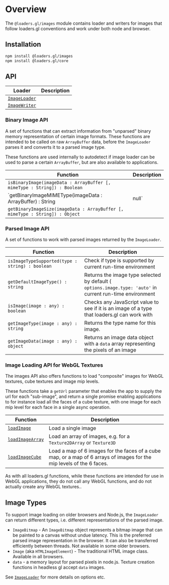 # Overview

The `@loaders.gl/images` module contains loader and writers for images that follow loaders.gl conventions and work under both node and browser.

## Installation

```bash
npm install @loaders.gl/images
npm install @loaders.gl/core
```

## API

| Loader                                                          | Description |
| --------------------------------------------------------------- | ----------- |
| [`ImageLoader`](modules/images/docs/api-reference/image-loader) |             |
| [`ImageWriter`](modules/images/docs/api-reference/image-writer) |             |

### Binary Image API

A set of functions that can extract information from "unparsed" binary memory representation of certain image formats. These functions are intended to be called on raw `ArrayBuffer` data, before the `ImageLoader` parses it and converts it to a parsed image type.

These functions are used internally to autodetect if image loader can be used to parse a certain `ArrayBuffer`, but are also available to applications.

| Function                                                                     | Description |
| ---------------------------------------------------------------------------- | ----------- |
| `isBinaryImage(imageData : ArrayBuffer [, mimeType : String]) : Boolean`     |             |
| `getBinaryImageMIMEType(imageData : ArrayBuffer) : String | null`            |             |
| `getBinaryImageSize(imageData : ArrayBuffer [, mimeType : String]) : Object` |             |

### Parsed Image API

A set of functions to work with parsed images returned by the `ImageLoader`.

| Function                                        | Description                                                                                               |
| ----------------------------------------------- | --------------------------------------------------------------------------------------------------------- |
| `isImageTypeSupported(type : string) : boolean` | Check if type is supported by current run-time environment                                                |
| `getDefaultImageType() : string`                | Returns the image type selected by default ( `options.image.type: 'auto'` in current run-time environment |
| `isImage(image : any) : boolean`                | Checks any JavaScript value to see if it is an image of a type that loaders.gl can work with              |
| `getImageType(image : any) : string`            | Returns the type name for this image.                                                                     |
| `getImageData(image : any) : object`            | Returns an image data object with a `data` array representing the pixels of an image                      |

### Image Loading API for WebGL Textures

The images API also offers functions to load "composite" images for WebGL textures, cube textures and image mip levels.

These functions take a `getUrl` parameter that enables the app to supply the url for each "sub-image", and return a single promise enabling applications to for instance load all the faces of a cube texture, with one image for each mip level for each face in a single async operation.

| Function                                                              | Description                                                                                                           |
| --------------------------------------------------------------------- | --------------------------------------------------------------------------------------------------------------------- |
| [`loadImage`](modules/images/docs/api-reference/load-image)           | Load a single image                                                                                                   |
| [`loadImageArray`](modules/images/docs/api-reference/load-images)     | Load an array of images, e.g. for a `Texture2DArray` or `Texture3D`                                                   |
| [`loadImageCube`](modules/images/docs/api-reference/load-cube-images) | Load a map of 6 images for the faces of a cube map, or a map of 6 arrays of images for the mip levels of the 6 faces. |

As with all loaders.gl functions, while these functions are intended for use in WebGL applications, they do not call any WebGL functions, and do not actually create any WebGL textures..

## Image Types

To support image loading on older browsers and Node.js, the `ImageLoader` can return different types, i.e. different representations of the parsed image.

- `ImageBitmap` - An `ImageBitmap` object represents a bitmap image that can be painted to a canvas without undue latency. This is the preferred parsed image representation in the browser. It can also be transferred efficiently between threads. Not available in some older browsers.
- `Image` (aka `HTMLImageElement`) - The traditional HTML image class. Available in all browsers.
- `data` - a memory layout for parsed pixels in node.js. Texture creation functions in headless gl accept `data` images.

See [`ImageLoader`](modules/images/docs/api-reference/image-loader) for more details on options etc.
